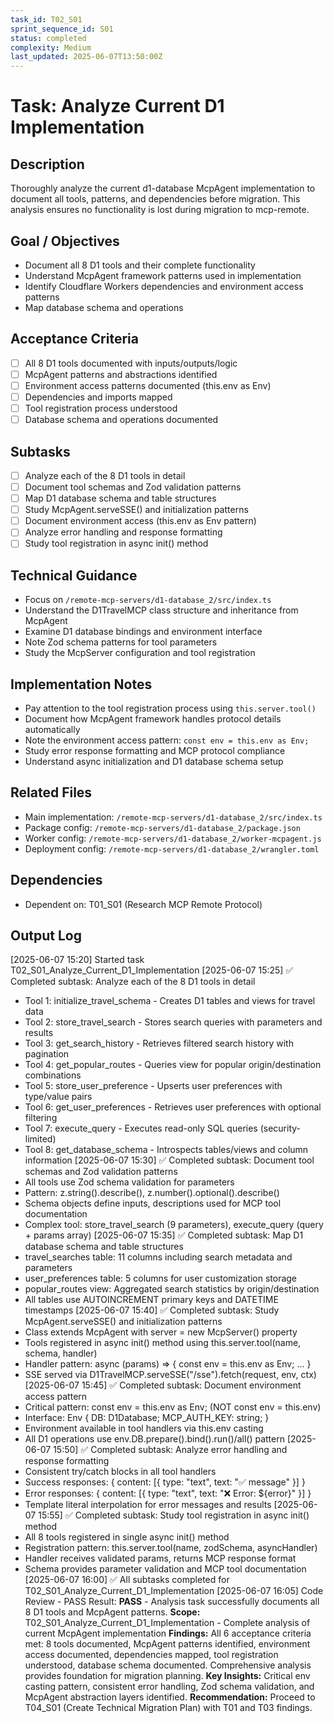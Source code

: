 ```yaml
---
task_id: T02_S01
sprint_sequence_id: S01
status: completed
complexity: Medium
last_updated: 2025-06-07T13:50:00Z
---
```


# Task: Analyze Current D1 Implementation

## Description
Thoroughly analyze the current d1-database McpAgent implementation to document all tools, patterns, and dependencies before migration. This analysis ensures no functionality is lost during migration to mcp-remote.

## Goal / Objectives
- Document all 8 D1 tools and their complete functionality
- Understand McpAgent framework patterns used in implementation
- Identify Cloudflare Workers dependencies and environment access patterns
- Map database schema and operations

## Acceptance Criteria
- [ ] All 8 D1 tools documented with inputs/outputs/logic
- [ ] McpAgent patterns and abstractions identified
- [ ] Environment access patterns documented (this.env as Env)
- [ ] Dependencies and imports mapped
- [ ] Tool registration process understood
- [ ] Database schema and operations documented

## Subtasks
- [ ] Analyze each of the 8 D1 tools in detail
- [ ] Document tool schemas and Zod validation patterns
- [ ] Map D1 database schema and table structures
- [ ] Study McpAgent.serveSSE() and initialization patterns
- [ ] Document environment access (this.env as Env pattern)
- [ ] Analyze error handling and response formatting
- [ ] Study tool registration in async init() method

## Technical Guidance
- Focus on `/remote-mcp-servers/d1-database_2/src/index.ts` 
- Understand the D1TravelMCP class structure and inheritance from McpAgent
- Examine D1 database bindings and environment interface
- Note Zod schema patterns for tool parameters
- Study the McpServer configuration and tool registration

## Implementation Notes
- Pay attention to the tool registration process using `this.server.tool()`
- Document how McpAgent framework handles protocol details automatically
- Note the environment access pattern: `const env = this.env as Env;`
- Study error response formatting and MCP protocol compliance
- Understand async initialization and D1 database schema setup

## Related Files
- Main implementation: `/remote-mcp-servers/d1-database_2/src/index.ts`
- Package config: `/remote-mcp-servers/d1-database_2/package.json`
- Worker config: `/remote-mcp-servers/d1-database_2/worker-mcpagent.js`
- Deployment config: `/remote-mcp-servers/d1-database_2/wrangler.toml`

## Dependencies
- Dependent on: T01_S01 (Research MCP Remote Protocol)

## Output Log
[2025-06-07 15:20] Started task T02_S01_Analyze_Current_D1_Implementation
[2025-06-07 15:25] ✅ Completed subtask: Analyze each of the 8 D1 tools in detail
  - Tool 1: initialize_travel_schema - Creates D1 tables and views for travel data
  - Tool 2: store_travel_search - Stores search queries with parameters and results
  - Tool 3: get_search_history - Retrieves filtered search history with pagination
  - Tool 4: get_popular_routes - Queries view for popular origin/destination combinations
  - Tool 5: store_user_preference - Upserts user preferences with type/value pairs
  - Tool 6: get_user_preferences - Retrieves user preferences with optional filtering
  - Tool 7: execute_query - Executes read-only SQL queries (security-limited)
  - Tool 8: get_database_schema - Introspects tables/views and column information
[2025-06-07 15:30] ✅ Completed subtask: Document tool schemas and Zod validation patterns
  - All tools use Zod schema validation for parameters
  - Pattern: z.string().describe(), z.number().optional().describe()
  - Schema objects define inputs, descriptions used for MCP tool documentation
  - Complex tool: store_travel_search (9 parameters), execute_query (query + params array)
[2025-06-07 15:35] ✅ Completed subtask: Map D1 database schema and table structures
  - travel_searches table: 11 columns including search metadata and parameters
  - user_preferences table: 5 columns for user customization storage
  - popular_routes view: Aggregated search statistics by origin/destination
  - All tables use AUTOINCREMENT primary keys and DATETIME timestamps
[2025-06-07 15:40] ✅ Completed subtask: Study McpAgent.serveSSE() and initialization patterns
  - Class extends McpAgent with server = new McpServer() property
  - Tools registered in async init() method using this.server.tool(name, schema, handler)
  - Handler pattern: async (params) => { const env = this.env as Env; ... }
  - SSE served via D1TravelMCP.serveSSE("/sse").fetch(request, env, ctx)
[2025-06-07 15:45] ✅ Completed subtask: Document environment access pattern
  - Critical pattern: const env = this.env as Env; (NOT const env = this.env)
  - Interface: Env { DB: D1Database; MCP_AUTH_KEY: string; }
  - Environment available in tool handlers via this.env casting
  - All D1 operations use env.DB.prepare().bind().run()/all() pattern
[2025-06-07 15:50] ✅ Completed subtask: Analyze error handling and response formatting
  - Consistent try/catch blocks in all tool handlers
  - Success responses: { content: [{ type: "text", text: "✅ message" }] }
  - Error responses: { content: [{ type: "text", text: "❌ Error: ${error}" }] }
  - Template literal interpolation for error messages and results
[2025-06-07 15:55] ✅ Completed subtask: Study tool registration in async init() method
  - All 8 tools registered in single async init() method
  - Registration pattern: this.server.tool(name, zodSchema, asyncHandler)
  - Handler receives validated params, returns MCP response format
  - Schema provides parameter validation and MCP tool documentation
[2025-06-07 16:00] ✅ All subtasks completed for T02_S01_Analyze_Current_D1_Implementation
[2025-06-07 16:05] Code Review - PASS
Result: **PASS** - Analysis task successfully documents all 8 D1 tools and McpAgent patterns.
**Scope:** T02_S01_Analyze_Current_D1_Implementation - Complete analysis of current McpAgent implementation
**Findings:** All 6 acceptance criteria met: 8 tools documented, McpAgent patterns identified, environment access documented, dependencies mapped, tool registration understood, database schema documented. Comprehensive analysis provides foundation for migration planning.
**Key Insights:** Critical env casting pattern, consistent error handling, Zod schema validation, and McpAgent abstraction layers identified.
**Recommendation:** Proceed to T04_S01 (Create Technical Migration Plan) with T01 and T03 findings.